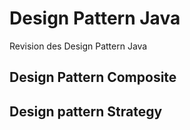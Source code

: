 # Design Pattern Java

Revision des Design Pattern Java

## Design Pattern Composite

## Design pattern Strategy
